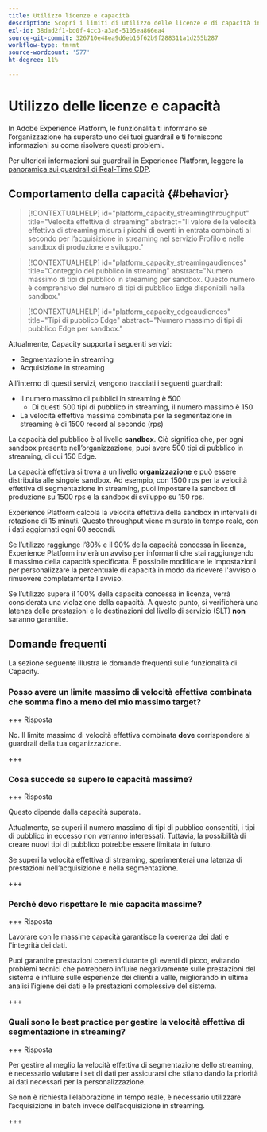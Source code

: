 ```yaml
---
title: Utilizzo licenze e capacità
description: Scopri i limiti di utilizzo delle licenze e di capacità in Adobe Experience Platform.
exl-id: 38dad2f1-bd0f-4cc3-a3a6-5105ea866ea4
source-git-commit: 326710e48ea9d6eb16f62b9f288311a1d255b287
workflow-type: tm+mt
source-wordcount: '577'
ht-degree: 11%

---
```


# Utilizzo delle licenze e capacità

In Adobe Experience Platform, le funzionalità ti informano se l’organizzazione ha superato uno dei tuoi guardrail e ti forniscono informazioni su come risolvere questi problemi.

Per ulteriori informazioni sui guardrail in Experience Platform, leggere la [panoramica sui guardrail di Real-Time CDP](../../rtcdp/guardrails/overview.md).

## Comportamento della capacità {#behavior}

>[!CONTEXTUALHELP]
>id="platform_capacity_streamingthroughput"
>title="Velocità effettiva di streaming"
>abstract="Il valore della velocità effettiva di streaming misura i picchi di eventi in entrata combinati al secondo per l’acquisizione in streaming nel servizio Profilo e nelle sandbox di produzione e sviluppo."

>[!CONTEXTUALHELP]
>id="platform_capacity_streamingaudiences"
>title="Conteggio del pubblico in streaming"
>abstract="Numero massimo di tipi di pubblico in streaming per sandbox. Questo numero è comprensivo del numero di tipi di pubblico Edge disponibili nella sandbox."

>[!CONTEXTUALHELP]
>id="platform_capacity_edgeaudiences"
>title="Tipi di pubblico Edge"
>abstract="Numero massimo di tipi di pubblico Edge per sandbox."

Attualmente, Capacity supporta i seguenti servizi:

- Segmentazione in streaming
- Acquisizione in streaming

All’interno di questi servizi, vengono tracciati i seguenti guardrail:

- Il numero massimo di pubblici in streaming è 500
   - Di questi 500 tipi di pubblico in streaming, il numero massimo è 150
- La velocità effettiva massima combinata per la segmentazione in streaming è di 1500 record al secondo (rps)

La capacità del pubblico è al livello **sandbox**. Ciò significa che, per ogni sandbox presente nell’organizzazione, puoi avere 500 tipi di pubblico in streaming, di cui 150 Edge.

La capacità effettiva si trova a un livello **organizzazione** e può essere distribuita alle singole sandbox. Ad esempio, con 1500 rps per la velocità effettiva di segmentazione in streaming, puoi impostare la sandbox di produzione su 1500 rps e la sandbox di sviluppo su 150 rps.

Experience Platform calcola la velocità effettiva della sandbox in intervalli di rotazione di 15 minuti. Questo throughput viene misurato in tempo reale, con i dati aggiornati ogni 60 secondi.

Se l’utilizzo raggiunge l’80% e il 90% della capacità concessa in licenza, Experience Platform invierà un avviso per informarti che stai raggiungendo il massimo della capacità specificata. È possibile modificare le impostazioni per personalizzare la percentuale di capacità in modo da ricevere l&#39;avviso o rimuovere completamente l&#39;avviso.

Se l’utilizzo supera il 100% della capacità concessa in licenza, verrà considerata una violazione della capacità. A questo punto, si verificherà una latenza delle prestazioni e le destinazioni del livello di servizio (SLT) **non** saranno garantite.

## Domande frequenti

La sezione seguente illustra le domande frequenti sulle funzionalità di Capacity.

### Posso avere un limite massimo di velocità effettiva combinata che somma fino a meno del mio massimo target?

+++ Risposta

No. Il limite massimo di velocità effettiva combinata **deve** corrispondere al guardrail della tua organizzazione.

+++

### Cosa succede se supero le capacità massime?

+++ Risposta

Questo dipende dalla capacità superata.

Attualmente, se superi il numero massimo di tipi di pubblico consentiti, i tipi di pubblico in eccesso non verranno interessati. Tuttavia, la possibilità di creare nuovi tipi di pubblico potrebbe essere limitata in futuro.

Se superi la velocità effettiva di streaming, sperimenterai una latenza di prestazioni nell’acquisizione e nella segmentazione.

+++

### Perché devo rispettare le mie capacità massime?

+++ Risposta

Lavorare con le massime capacità garantisce la coerenza dei dati e l&#39;integrità dei dati.

Puoi garantire prestazioni coerenti durante gli eventi di picco, evitando problemi tecnici che potrebbero influire negativamente sulle prestazioni del sistema e influire sulle esperienze dei clienti a valle, migliorando in ultima analisi l’igiene dei dati e le prestazioni complessive del sistema.

+++

### Quali sono le best practice per gestire la velocità effettiva di segmentazione in streaming?

+++ Risposta

Per gestire al meglio la velocità effettiva di segmentazione dello streaming, è necessario valutare i set di dati per assicurarsi che stiano dando la priorità ai dati necessari per la personalizzazione.


Se non è richiesta l’elaborazione in tempo reale, è necessario utilizzare l’acquisizione in batch invece dell’acquisizione in streaming.

+++
